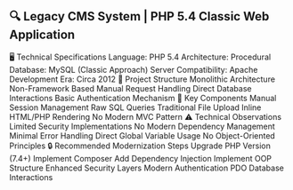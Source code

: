 🔍 Legacy CMS System | PHP 5.4 Classic Web Application
--------------
🖥️ Technical Specifications
Language: PHP 5.4
Architecture: Procedural
Database: MySQL (Classic Approach)
Server Compatibility: Apache
Development Era: Circa 2012
🚧 Project Structure
Monolithic Architecture
Non-Framework Based
Manual Request Handling
Direct Database Interactions
Basic Authentication Mechanism
📂 Key Components
Manual Session Management
Raw SQL Queries
Traditional File Upload
Inline HTML/PHP Rendering
No Modern MVC Pattern
⚠️ Technical Observations
Limited Security Implementations
No Modern Dependency Management
Minimal Error Handling
Direct Global Variable Usage
No Object-Oriented Principles
🔒 Recommended Modernization Steps
Upgrade PHP Version (7.4+)
Implement Composer
Add Dependency Injection
Implement OOP Structure
Enhanced Security Layers
Modern Authentication
PDO Database Interactions
